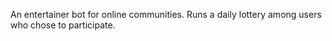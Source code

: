 An entertainer bot for online communities. Runs a daily lottery
among users who chose to participate.
